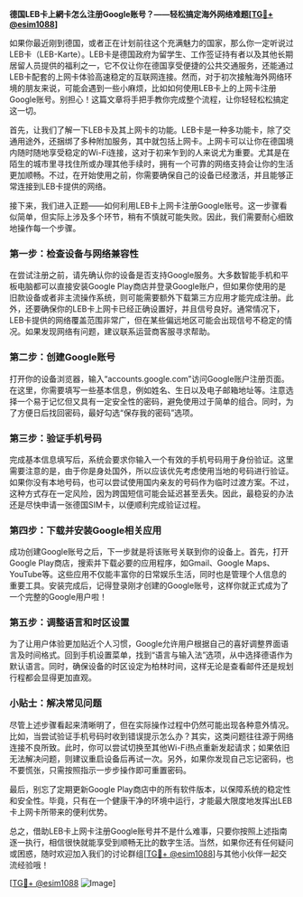 **德国LEB卡上網卡怎么注册Google账号？——轻松搞定海外网络难题[[TG💪+ @esim1088](https://t.me/s/esim1088)]**

如果你最近刚到德国，或者正在计划前往这个充满魅力的国家，那么你一定听说过LEB卡（LEB-Karte）。LEB卡是德国政府为留学生、工作签证持有者以及其他长期居留人员提供的福利之一，它不仅让你在德国享受便捷的公共交通服务，还能通过LEB卡配套的上网卡体验高速稳定的互联网连接。然而，对于初次接触海外网络环境的朋友来说，可能会遇到一些小麻烦，比如如何使用LEB卡上的上网卡注册Google账号。别担心！这篇文章将手把手教你完成整个流程，让你轻轻松松搞定这一切。

首先，让我们了解一下LEB卡及其上网卡的功能。LEB卡是一种多功能卡，除了交通用途外，还捆绑了多种附加服务，其中就包括上网卡。上网卡可以让你在德国境内随时随地享受稳定的Wi-Fi连接，这对于初来乍到的人来说尤为重要。尤其是在陌生的城市里寻找住所或办理其他手续时，拥有一个可靠的网络支持会让你的生活更加顺畅。不过，在开始使用之前，你需要确保自己的设备已经激活，并且能够正常连接到LEB卡提供的网络。

接下来，我们进入正题——如何利用LEB卡上网卡注册Google账号。这一步骤看似简单，但实际上涉及多个环节，稍有不慎就可能失败。因此，我们需要耐心细致地操作每一个步骤。

### 第一步：检查设备与网络兼容性

在尝试注册之前，请先确认你的设备是否支持Google服务。大多数智能手机和平板电脑都可以直接安装Google Play商店并登录Google账户，但如果你使用的是旧款设备或者非主流操作系统，则可能需要额外下载第三方应用才能完成注册。此外，还要确保你的LEB卡上网卡已经正确设置好，并且信号良好。通常情况下，LEB卡提供的网络覆盖范围非常广，但在某些偏远地区可能会出现信号不稳定的情况。如果发现网络有问题，建议联系运营商客服寻求帮助。

### 第二步：创建Google账号

打开你的设备浏览器，输入“accounts.google.com”访问Google账户注册页面。在这里，你需要填写一些基本信息，例如姓名、生日以及电子邮箱地址等。注意选择一个易于记忆但又具有一定安全性的密码，避免使用过于简单的组合。同时，为了方便日后找回密码，最好勾选“保存我的密码”选项。

### 第三步：验证手机号码

完成基本信息填写后，系统会要求你输入一个有效的手机号码用于身份验证。这里需要注意的是，由于你是身处国外，所以应该优先考虑使用当地的号码进行验证。如果你没有本地号码，也可以尝试使用国内亲友的号码作为临时过渡方案。不过，这种方式存在一定风险，因为跨国短信可能会延迟甚至丢失。因此，最稳妥的办法还是尽快申请一张德国SIM卡，以便顺利完成验证过程。

### 第四步：下载并安装Google相关应用

成功创建Google账号之后，下一步就是将该账号关联到你的设备上。首先，打开Google Play商店，搜索并下载必要的应用程序，如Gmail、Google Maps、YouTube等。这些应用不仅能丰富你的日常娱乐生活，同时也是管理个人信息的重要工具。安装完成后，记得登录刚才创建的Google账号，这样你就正式成为了一个完整的Google用户啦！

### 第五步：调整语言和时区设置

为了让用户体验更加贴近个人习惯，Google允许用户根据自己的喜好调整界面语言及时间格式。回到手机设置菜单，找到“语言与输入法”选项，从中选择德语作为默认语言。同时，确保设备的时区设定为柏林时间，这样无论是查看邮件还是规划行程都会显得更加直观。

### 小贴士：解决常见问题

尽管上述步骤看起来清晰明了，但在实际操作过程中仍然可能出现各种意外情况。比如，当尝试验证手机号码时收到错误提示怎么办？其实，这类问题往往源于网络连接不良所致。此时，你可以尝试切换至其他Wi-Fi热点重新发起请求；如果依旧无法解决问题，则建议重启设备后再试一次。另外，如果你发现自己忘记密码，也不要慌张，只需按照指示一步步操作即可重置密码。

最后，别忘了定期更新Google Play商店中的所有软件版本，以保障系统的稳定性和安全性。毕竟，只有在一个健康干净的环境中运行，才能最大限度地发挥出LEB卡上网卡所带来的便利优势。

总之，借助LEB卡上网卡注册Google账号并不是什么难事，只要你按照上述指南逐一执行，相信很快就能享受到顺畅无比的数字生活。当然，如果你还有任何疑问或困惑，随时欢迎加入我们的讨论群组[[TG💪+ @esim1088](https://t.me/s/esim1088)]与其他小伙伴一起交流经验哦！

[[TG💪+ @esim1088](https://t.me/s/esim1088) ![Image](https://i.postimg.cc/4NQfJmqS/Snipaste-2025-05-13-00-14-12.png)]